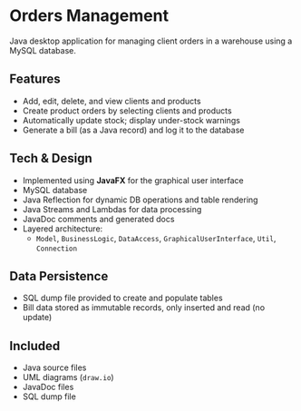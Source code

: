 # Orders Management 

Java desktop application for managing client orders in a warehouse using a MySQL database.

## Features
- Add, edit, delete, and view clients and products 
- Create product orders by selecting clients and products
- Automatically update stock; display under-stock warnings
- Generate a bill (as a Java record) and log it to the database

## Tech & Design
- Implemented using **JavaFX** for the graphical user interface
- MySQL database 
- Java Reflection for dynamic DB operations and table rendering
- Java Streams and Lambdas for data processing
- JavaDoc comments and generated docs
- Layered architecture: 
  - `Model`, `BusinessLogic`, `DataAccess`, `GraphicalUserInterface`, `Util`, `Connection`

## Data Persistence
- SQL dump file provided to create and populate tables
- Bill data stored as immutable records, only inserted and read (no update)

## Included
- Java source files
- UML diagrams (`draw.io`)
- JavaDoc files
- SQL dump file
